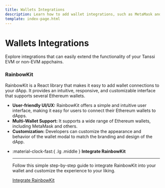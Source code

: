 ```yaml
---
title: Wallets Integrations
description: Learn how to add wallet integrations, such as MetaMask and WalletConnect, to your dApp on Tanssi appchains so users can automatically connect to their wallets.
template: index-page.html
---
```


# Wallets Integrations

Explore integrations that can easily extend the functionality of your Tanssi EVM or non-EVM appchains.

### **RainbowKit**

RainbowKit is a React library that makes it easy to add wallet connections to your dApp. It provides an intuitive, responsive, and customizable interface that supports several Ethereum wallets.

- **User-friendly UI/UX:** RainbowKit offers a simple and intuitive user interface, making it easy for users to connect their Ethereum wallets to dApps.
- **Multi-Wallet Support:** It supports a wide range of Ethereum wallets, including MetaMask and others.
- **Customization:** Developers can customize the appearance and behavior of the wallet modal to match the branding and design of the dApp.

<div class="grid cards" markdown>

-   :material-clock-fast:{ .lg .middle } __Integrate RainbowKit__

    ---
    
    Follow this simple step-by-step guide to integrate RainbowKit into your wallet and customize the experience to your liking.
    
    [Integrate RainbowKit](rainbowkit.md)  

</div>